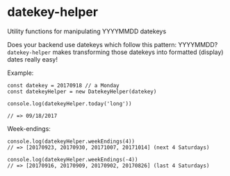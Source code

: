 # datekey-helper
Utility functions for manipulating YYYYMMDD datekeys

Does your backend use datekeys which follow this pattern: YYYYMMDD?
`datekey-helper` makes transforming those datekeys into formatted (display) dates really easy!

Example:
```
const datekey = 20170918 // a Monday
const datekeyHelper = new DatekeyHelper(datekey)

console.log(datekeyHelper.today('long'))

// => 09/18/2017
```

Week-endings:
```
console.log(datekeyHelper.weekEndings(4))
// => [20170923, 20170930, 20171007, 20171014] (next 4 Saturdays)

console.log(datekeyHelper.weekEndings(-4))
// => [20170916, 20170909, 20170902, 20170826] (last 4 Saturdays)
```
